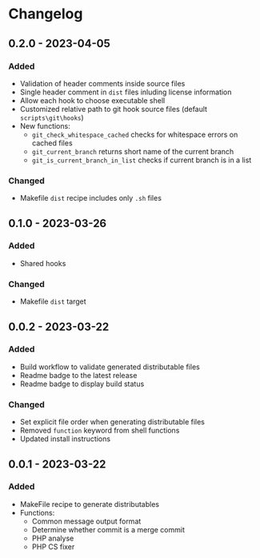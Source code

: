 # Changelog

## 0.2.0 - 2023-04-05
### Added
-   Validation of header comments inside source files
-   Single header comment in `dist` files inluding license information
-   Allow each hook to choose executable shell
-   Customized relative path to git hook source files (default `scripts\git\hooks`)
-   New functions:
    -   `git_check_whitespace_cached` checks for whitespace errors on cached files
    -   `git_current_branch` returns short name of the current branch
    -   `git_is_current_branch_in_list` checks if current branch is in a list

### Changed
-   Makefile `dist` recipe includes only  `.sh` files

## 0.1.0 - 2023-03-26
### Added
-   Shared hooks

### Changed
-   Makefile `dist` target

## 0.0.2 - 2023-03-22
### Added
-   Build workflow to validate generated distributable files
-   Readme badge to the latest release
-   Readme badge to display build status

### Changed
-   Set explicit file order when generating distributable files
-   Removed `function` keyword from shell functions
-   Updated install instructions

## 0.0.1 - 2023-03-22
### Added
-   MakeFile recipe to generate distributables
-   Functions:
    -   Common message output format
    -   Determine whether commit is a merge commit
    -   PHP analyse
    -   PHP CS fixer